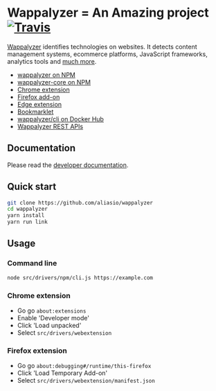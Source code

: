 # Wappalyzer = An Amazing project [![Travis](https://travis-ci.org/aliasio/wappalyzer.svg?branch=master)](https://travis-ci.org/aliasio/wappalyzer/)

[Wappalyzer](https://www.wappalyzer.com) identifies technologies on websites.
It detects content management systems, ecommerce platforms, JavaScript frameworks, 
analytics tools and [much more](https://www.wappalyzer.com/technologies).

* [wappalyzer on NPM](https://www.npmjs.com/package/wappalyzer)
* [wappalyzer-core on NPM](https://www.npmjs.com/package/wappalyzer-core)
* [Chrome extension](https://chrome.google.com/webstore/detail/wappalyzer/gppongmhjkpfnbhagpmjfkannfbllamg)
* [Firefox add-on](https://addons.mozilla.org/en-US/firefox/addon/wappalyzer/)
* [Edge extension](https://microsoftedge.microsoft.com/addons/detail/mnbndgmknlpdjdnjfmfcdjoegcckoikn)
* [Bookmarklet](https://www.wappalyzer.com/download)
* [wappalyzer/cli on Docker Hub](https://hub.docker.com/r/wappalyzer/cli/)
* [Wappalyzer REST APIs](https://www.wappalyzer.com/api/)

## Documentation

Please read the [developer documentation](https://www.wappalyzer.com/docs).

## Quick start

```sh
git clone https://github.com/aliasio/wappalyzer
cd wappalyzer
yarn install
yarn run link
```

## Usage

### Command line

```sh
node src/drivers/npm/cli.js https://example.com
```

### Chrome extension

* Go go `about:extensions`
* Enable 'Developer mode'
* Click 'Load unpacked'
* Select `src/drivers/webextension`

### Firefox extension

* Go go `about:debugging#/runtime/this-firefox`
* Click 'Load Temporary Add-on'
* Select `src/drivers/webextension/manifest.json`
